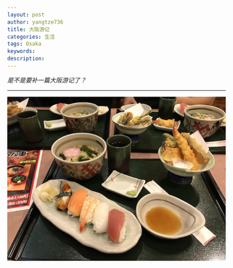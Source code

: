 ```yaml
---
layout: post
author: yangtze736
title: 大阪游记
categories: 生活
tags: Osaka
keywords:
description:
---
```


*是不是要补一篇大阪游记了？*

---

![1](/public/img/food/sushi.jpg)


